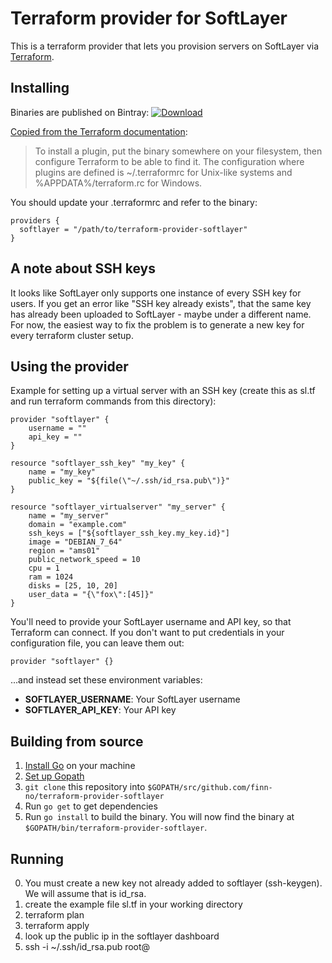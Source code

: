 # Terraform provider for SoftLayer

This is a terraform provider that lets you provision
servers on SoftLayer via [Terraform](https://terraform.io/).

## Installing

Binaries are published on Bintray: [ ![Download](https://api.bintray.com/packages/finn-no/terraform-provider-softlayer/terraform-provider-softlayer/images/download.svg) ](https://bintray.com/finn-no/terraform-provider-softlayer/terraform-provider-softlayer/_latestVersion)

[Copied from the Terraform documentation](https://www.terraform.io/docs/plugins/basics.html):
> To install a plugin, put the binary somewhere on your filesystem, then configure Terraform to be able to find it. The configuration where plugins are defined is ~/.terraformrc for Unix-like systems and %APPDATA%/terraform.rc for Windows.

You should update your .terraformrc and refer to the binary:

```hcl
providers {
  softlayer = "/path/to/terraform-provider-softlayer"
}
```

## A note about SSH keys

It looks like SoftLayer only supports one instance of every SSH key for users. If you get an error like "SSH key already exists", that the same key has already been uploaded to SoftLayer - maybe under a different name. For now, the easiest way to fix the problem is to generate a new key for every terraform cluster setup.

## Using the provider

Example for setting up a virtual server with an SSH key (create this as sl.tf and run terraform commands from this directory):

```hcl
provider "softlayer" {
    username = ""
    api_key = ""
}

resource "softlayer_ssh_key" "my_key" {
    name = "my_key"
    public_key = "${file(\"~/.ssh/id_rsa.pub\")}"
}

resource "softlayer_virtualserver" "my_server" {
    name = "my_server"
    domain = "example.com"
    ssh_keys = ["${softlayer_ssh_key.my_key.id}"]
    image = "DEBIAN_7_64"
    region = "ams01"
    public_network_speed = 10
    cpu = 1
    ram = 1024
    disks = [25, 10, 20]
    user_data = "{\"fox\":[45]}"
}
```

You'll need to provide your SoftLayer username and API key,
so that Terraform can connect. If you don't want to put
credentials in your configuration file, you can leave them
out:

```
provider "softlayer" {}
```

...and instead set these environment variables:

- **SOFTLAYER_USERNAME**: Your SoftLayer username
- **SOFTLAYER_API_KEY**: Your API key

## Building from source

1.  [Install Go](https://golang.org/doc/install) on your machine
2.  [Set up Gopath](https://golang.org/doc/code.html)
3.  `git clone` this repository into `$GOPATH/src/github.com/finn-no/terraform-provider-softlayer`
4.  Run `go get` to get dependencies
5.  Run `go install` to build the binary. You will now find the
    binary at `$GOPATH/bin/terraform-provider-softlayer`.

## Running
0.  You must create a new key not already added to softlayer (ssh-keygen).  We will assume that is id_rsa.
1.  create the example file sl.tf in your working directory
2.  terraform plan
3.  terraform apply
4.  look up the public ip in the softlayer dashboard
5.  ssh -i ~/.ssh/id_rsa.pub root@<public-ip>
